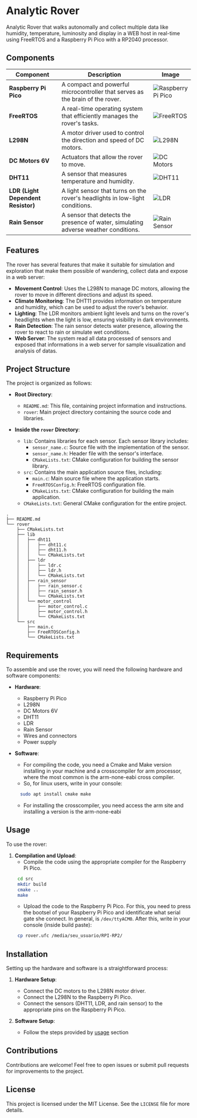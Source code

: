# Analytic Rover
Analytic Rover that walks autonomally and collect multiple data like humidity, temperature, luminosity and display in a WEB host in real-time using FreeRTOS and a Raspberry Pi Pico with a RP2040 processor.

## Components
| Component            | Description                                                   | Image                      |
|----------------------|---------------------------------------------------------------|----------------------------|
| **Raspberry Pi Pico**| A compact and powerful microcontroller that serves as the brain of the rover. | ![Raspberry Pi Pico](/assets/img/rpi_pico.jpg) |
| **FreeRTOS**         | A real-time operating system that efficiently manages the rover's tasks. | ![FreeRTOS](/assets/img/freertos_logo.png) |
| **L298N**            | A motor driver used to control the direction and speed of DC motors. | ![L298N](/assets/img/l298n.jpg) |
| **DC Motors 6V**     | Actuators that allow the rover to move.                      | ![DC Motors](/assets/img/dc_motors.png) |
| **DHT11**            | A sensor that measures temperature and humidity.             | ![DHT11](/assets/img/dht11.jpg) |
| **LDR (Light Dependent Resistor)** | A light sensor that turns on the rover's headlights in low-light conditions. | ![LDR](/assets/img/ldr.png) |
| **Rain Sensor**      | A sensor that detects the presence of water, simulating adverse weather conditions. | ![Rain Sensor](/assets/img/rain_sensor.png) |
## Features

The rover has several features that make it suitable for simulation and exploration that make them possible of wandering, collect data and expose in a web server:

- **Movement Control**: Uses the L298N to manage DC motors, allowing the rover to move in different directions and adjust its speed.
- **Climate Monitoring**: The DHT11 provides information on temperature and humidity, which can be used to adjust the rover's behavior.
- **Lighting**: The LDR monitors ambient light levels and turns on the rover's headlights when the light is low, ensuring visibility in dark environments.
- **Rain Detection**: The rain sensor detects water presence, allowing the rover to react to rain or simulate wet conditions.
- **Web Server**: The system read all data processed of sensors and exposed that informations in a web server for sample visualization and analysis of datas.

## Project Structure

The project is organized as follows:

- **Root Directory**:
  - `README.md`: This file, containing project information and instructions.
  - `rover`: Main project directory containing the source code and libraries.

- **Inside the `rover` Directory**:
  - `lib`: Contains libraries for each sensor. Each sensor library includes:
    - `sensor_name.c`: Source file with the implementation of the sensor.
    - `sensor_name.h`: Header file with the sensor's interface.
    - `CMakeLists.txt`: CMake configuration for building the sensor library.
  - `src`: Contains the main application source files, including:
    - `main.c`: Main source file where the application starts.
    - `FreeRTOSConfig.h`: FreeRTOS configuration file.
    - `CMakeLists.txt`: CMake configuration for building the main application.
  - `CMakeLists.txt`: General CMake configuration for the entire project.

```plaintext
.
├── README.md
└── rover
    ├── CMakeLists.txt
    ├── lib
    │   ├── dht11
    │   │   ├── dht11.c
    │   │   ├── dht11.h
    │   │   └── CMakeLists.txt
    │   ├── ldr
    │   │   ├── ldr.c
    │   │   ├── ldr.h
    │   │   └── CMakeLists.txt
    │   ├── rain_sensor
    │   │   ├── rain_sensor.c
    │   │   ├── rain_sensor.h
    │   │   └── CMakeLists.txt
    │   └── motor_control
    │       ├── motor_control.c
    │       ├── motor_control.h
    │       └── CMakeLists.txt
    └── src
        ├── main.c
        ├── FreeRTOSConfig.h
        └── CMakeLists.txt

```

## Requirements

To assemble and use the rover, you will need the following hardware and software components:

- **Hardware**:
  - Raspberry Pi Pico
  - L298N
  - DC Motors 6V
  - DHT11
  - LDR
  - Rain Sensor
  - Wires and connectors
  - Power supply

- **Software**:
  - For compiling the code, you need a Cmake and Make version installing in your machine and a crosscompiler for arm processor, where the most common is the arm-none-eabi cross compiler. 
  - So, for linux users, write in your console:
  ```bash
    sudo apt install cmake make
  ```
  - For installing the crosscompiler, you need access the arm site and installing a version is the arm-none-eabi

## Usage

To use the rover:

1. **Compilation and Upload**:
   - Compile the code using the appropriate compiler for the Raspberry Pi Pico.
   ```bash
    cd src
    mkdir build
    cmake ..
    make
   ```
   - Upload the code to the Raspberry Pi Pico. For this, you need to press the bootsel of your Raspberry Pi Pico and identificate what serial gate she connect. In general, is `/dev/ttyACM0`. After this, write in your console (inside build paste):
   ```bash
    cp rover.ufc /media/seu_usuario/RPI-RP2/
   ```

## Installation

Setting up the hardware and software is a straightforward process:

1. **Hardware Setup**:
   - Connect the DC motors to the L298N motor driver.
   - Connect the L298N to the Raspberry Pi Pico.
   - Connect the sensors (DHT11, LDR, and rain sensor) to the appropriate pins on the Raspberry Pi Pico.

2. **Software Setup**:
   - Follow the steps provided by [usage](#usage) section

## Contributions

Contributions are welcome! Feel free to open issues or submit pull requests for improvements to the project.

## License

This project is licensed under the MIT License. See the `LICENSE` file for more details.
